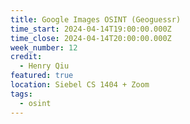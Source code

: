 ```yaml
---
title: Google Images OSINT (Geoguessr)
time_start: 2024-04-14T19:00:00.000Z
time_close: 2024-04-14T20:00:00.000Z
week_number: 12
credit:
  - Henry Qiu
featured: true
location: Siebel CS 1404 + Zoom
tags:
  - osint
---
```

